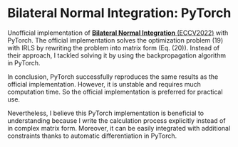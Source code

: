 # Bilateral Normal Integration: PyTorch

Unofficial implementation of [**Bilateral Normal Integration** (ECCV2022)](https://github.com/hoshino042/bilateral_normal_integration) with PyTorch. The official implementation solves the optimization problem (19) with IRLS by rewriting the problem into matrix form (Eq. (20)). Instead of their approach, I tackled solving it by using the backpropagation algorithm in PyTorch.

In conclusion, PyTorch successfully reproduces the same results as the official implementation. However, it is unstable and requires much computation time. So the official implementation is preferred for practical use.

Nevertheless, I believe this PyTorch implementation is beneficial to understanding because I write the calculation process explicitly instead of in complex matrix form. Moreover, it can be easily integrated with additional constraints thanks to automatic differentiation in PyTorch.

